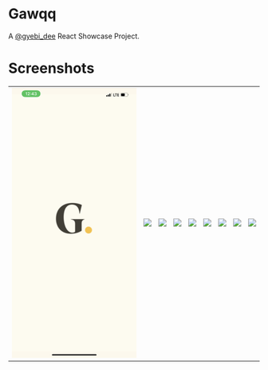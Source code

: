 # Gawqq

A [@gyebi_dee](https://twitter.com/gyebi_dee) React Showcase Project.

 
# Screenshots
<table>
  <tr>
    <td>
      <img src="https://github.com/Kgd1z/gawqq/blob/main/screenshots/1.PNG" />
    </td>
    <td>
      <img src="https://github.com/Kgd1z/companyUI/blob/master/screenshots/2.png" />
    </td>
    <td>
      <img src="https://github.com/Kgd1z/companyUI/blob/master/screenshots/3.png" />
    </td>
    <td>
      <img src="https://github.com/Kgd1z/companyUI/blob/master/screenshots/4.png" />
    </td>
    <td>
      <img src="https://github.com/Kgd1z/companyUI/blob/master/screenshots/5.png" />
    </td>
    <td>
      <img src="https://github.com/Kgd1z/companyUI/blob/master/screenshots/6.png" />
    </td>
    <td>
      <img src="https://github.com/Kgd1z/companyUI/blob/master/screenshots/7.png" />
    </td>
    <td>
      <img src="https://github.com/Kgd1z/companyUI/blob/master/screenshots/8.png" />
    </td>
    <td>
      <img src="https://github.com/Kgd1z/companyUI/blob/master/screenshots/9.png" />
    </td>
  </tr>
</table>